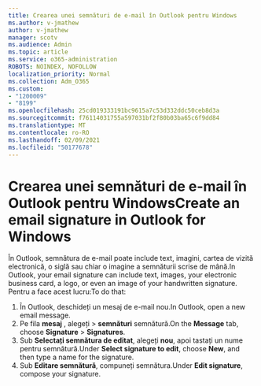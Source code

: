```yaml
---
title: Crearea unei semnături de e-mail în Outlook pentru Windows
ms.author: v-jmathew
author: v-jmathew
manager: scotv
ms.audience: Admin
ms.topic: article
ms.service: o365-administration
ROBOTS: NOINDEX, NOFOLLOW
localization_priority: Normal
ms.collection: Adm_O365
ms.custom:
- "1200009"
- "8199"
ms.openlocfilehash: 25cd019333191bc9615a7c53d332ddc50ceb8d3a
ms.sourcegitcommit: f76114031755a597031bf2f80b03ba65c6f9dd84
ms.translationtype: MT
ms.contentlocale: ro-RO
ms.lasthandoff: 02/09/2021
ms.locfileid: "50177678"
---
```

# <a name="create-an-email-signature-in-outlook-for-windows"></a><span data-ttu-id="76f40-102">Crearea unei semnături de e-mail în Outlook pentru Windows</span><span class="sxs-lookup"><span data-stu-id="76f40-102">Create an email signature in Outlook for Windows</span></span>

<span data-ttu-id="76f40-103">În Outlook, semnătura de e-mail poate include text, imagini, cartea de vizită electronică, o siglă sau chiar o imagine a semnăturii scrise de mână.</span><span class="sxs-lookup"><span data-stu-id="76f40-103">In Outlook, your email signature can include text, images, your electronic business card, a logo, or even an image of your handwritten signature.</span></span> <span data-ttu-id="76f40-104">Pentru a face acest lucru:</span><span class="sxs-lookup"><span data-stu-id="76f40-104">To do that:</span></span>

1. <span data-ttu-id="76f40-105">În Outlook, deschideți un mesaj de e-mail nou.</span><span class="sxs-lookup"><span data-stu-id="76f40-105">In Outlook, open a new email message.</span></span>
2. <span data-ttu-id="76f40-106">Pe fila **mesaj** , alegeți   >  **semnături** semnătură.</span><span class="sxs-lookup"><span data-stu-id="76f40-106">On the **Message** tab, choose **Signature** > **Signatures**.</span></span>
3. <span data-ttu-id="76f40-107">Sub **Selectați semnătura de editat**, alegeți **nou**, apoi tastați un nume pentru semnătură.</span><span class="sxs-lookup"><span data-stu-id="76f40-107">Under **Select signature to edit**, choose **New**, and then type a name for the signature.</span></span>
4. <span data-ttu-id="76f40-108">Sub **Editare semnătură**, compuneți semnătura.</span><span class="sxs-lookup"><span data-stu-id="76f40-108">Under **Edit signature**, compose your signature.</span></span>
